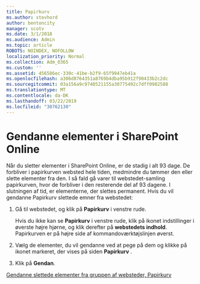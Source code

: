 ```yaml
---
title: Papirkurv
ms.author: stevhord
author: bentoncity
manager: scotv
ms.date: 3/1/2018
ms.audience: Admin
ms.topic: article
ROBOTS: NOINDEX, NOFOLLOW
localization_priority: Normal
ms.collection: Adm_O365
ms.custom: ''
ms.assetid: 456586ec-330c-41be-b2f9-65f9947eb41a
ms.openlocfilehash: a306d8764351a8769b4dba95b912f90433b2c2dc
ms.sourcegitcommit: 03a156a9c9740521155a30775492c7dff0982588
ms.translationtype: MT
ms.contentlocale: da-DK
ms.lasthandoff: 03/22/2019
ms.locfileid: "30762130"
---
```

# <a name="restore-items-in-sharepoint-online"></a>Gendanne elementer i SharePoint Online

Når du sletter elementer i SharePoint Online, er de stadig i alt 93 dage. De forbliver i papirkurven websted hele tiden, medmindre du tømmer den eller slette elementer fra den. I så fald gå varer til webstedet-samling papirkurven, hvor de forbliver i den resterende del af 93 dagene. I slutningen af tid, er elementerne, der slettes permanent. Hvis du vil gendanne Papirkurv slettede emner fra webstedet:
  
1. Gå til webstedet, og klik på **Papirkurv** i venstre rude. 
    
    Hvis du ikke kan se **Papirkurv** i venstre rude, klik på ikonet indstillinger i øverste højre hjørne, og klik derefter på **webstedets indhold**. Papirkurven er på højre side af kommandoværktøjslinjen øverst.
    
2. Vælg de elementer, du vil gendanne ved at pege på dem og klikke på ikonet markeret, der vises på siden **Papirkurv** . 
    
3. Klik på **Gendan**.
    
[Gendanne slettede elementer fra gruppen af websteder, Papirkurv](https://go.microsoft.com/fwlink/?linkid=866439)
  

